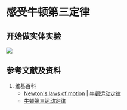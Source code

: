 # 感受牛顿第三定律

## 开始做实体实验

![](/images/力学/一维空间中的力/感受牛顿第三定律/1a1.jpg)

## 参考文献及资料

1. 维基百科
	- [Newton's laws of motion](https://en.wikipedia.org/wiki/Newton%27s_first_law_of_motion) | [牛顿运动定律](https://zh.wikipedia.org/wiki/%E7%89%9B%E9%A1%BF%E8%BF%90%E5%8A%A8%E5%AE%9A%E5%BE%8B) 
	- [牛顿第三运动定律](https://zh.wikipedia.org/wiki/%E7%89%9B%E9%A1%BF%E7%AC%AC%E4%B8%89%E8%BF%90%E5%8A%A8%E5%AE%9A%E5%BE%8B)
